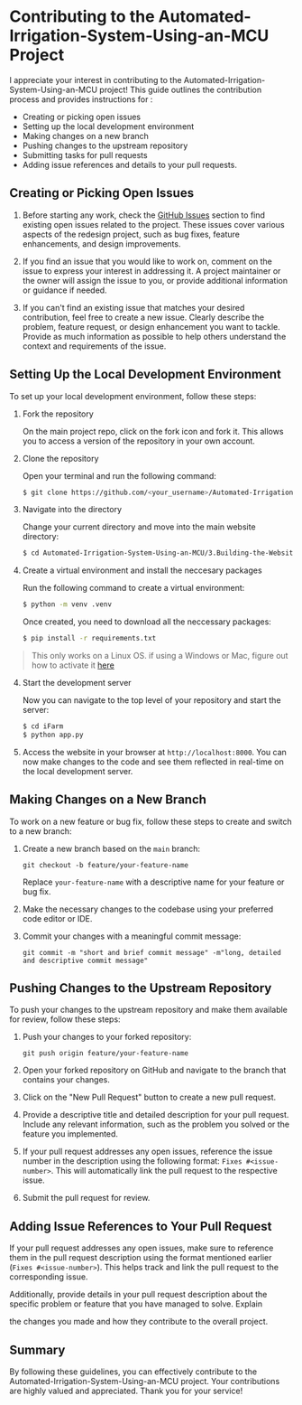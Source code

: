 # Contributing to the Automated-Irrigation-System-Using-an-MCU Project

I appreciate your interest in contributing to the Automated-Irrigation-System-Using-an-MCU project! This guide outlines the contribution process and provides instructions for :
- Creating or picking open issues
- Setting up the local development environment
- Making changes on a new branch
- Pushing changes to the upstream repository
- Submitting tasks for pull requests
- Adding issue references and details to your pull requests.

## Creating or Picking Open Issues

1. Before starting any work, check the [GitHub Issues](https://github.com/mbvgua/Automated-Irrigation-System-Using-an-MCU/issues) section to find existing open issues related to the project. These issues cover various aspects of the redesign project, such as bug fixes, feature enhancements, and design improvements.

2. If you find an issue that you would like to work on, comment on the issue to express your interest in addressing it. A project maintainer or the owner will assign the issue to you, or provide additional information or guidance if needed.

3. If you can't find an existing issue that matches your desired contribution, feel free to create a new issue. Clearly describe the problem, feature request, or design enhancement you want to tackle. Provide as much information as possible to help others understand the context and requirements of the issue.

## Setting Up the Local Development Environment

To set up your local development environment, follow these steps:


1. Fork the repository

    On the main project repo, click on the fork icon and fork it. This allows you to access a version of the repository in your own account.

1. Clone the repository

   Open your terminal and run the following command:

   ```bash
   $ git clone https://github.com/<your_username>/Automated-Irrigation-System-Using-an-MCU.git
   ```

2. Navigate into the directory

   Change your current directory and move into the main website directory:

   ```bash
   $ cd Automated-Irrigation-System-Using-an-MCU/3.Building-the-Website    
   ```

3. Create a virtual environment and install the neccesary packages

   Run the following command to create a virtual environment:

   ```bash
   $ python -m venv .venv
   ```

   Once created, you need to download all the neccessary packages:

   ```bash
   $ pip install -r requirements.txt
   ```

> This only works on a Linux OS. if using a Windows or Mac, figure out how to activate it [here](https://chatgpt.com)


4. Start the development server

   Now you can navigate to the top level of your repository and start the server:

   ```bash
   $ cd iFarm    
   $ python app.py
   ```


5. Access the website in your browser at `http://localhost:8000`. You can now make changes to the code and see them reflected in real-time on the local development server.

## Making Changes on a New Branch

To work on a new feature or bug fix, follow these steps to create and switch to a new branch:

1. Create a new branch based on the `main` branch:

   ```
   git checkout -b feature/your-feature-name
   ```

   Replace `your-feature-name` with a descriptive name for your feature or bug fix.

2. Make the necessary changes to the codebase using your preferred code editor or IDE.

3. Commit your changes with a meaningful commit message:
   ```
   git commit -m "short and brief commit message" -m"long, detailed and descriptive commit message"
   ```

## Pushing Changes to the Upstream Repository

To push your changes to the upstream repository and make them available for review, follow these steps:

1. Push your changes to your forked repository:

   ```
   git push origin feature/your-feature-name
   ```

2. Open your forked repository on GitHub and navigate to the branch that contains your changes.

3. Click on the "New Pull Request" button to create a new pull request.

4. Provide a descriptive title and detailed description for your pull request. Include any relevant information, such as the problem you solved or the feature you implemented.

5. If your pull request addresses any open issues, reference the issue number in the description using the following format: `Fixes #<issue-number>`. This will automatically link the pull request to the respective issue.

6. Submit the pull request for review.

## Adding Issue References to Your Pull Request

If your pull request addresses any open issues, make sure to reference them in the pull request description using the format mentioned earlier (`Fixes #<issue-number>`). This helps track and link the pull request to the corresponding issue.

Additionally, provide details in your pull request description about the specific problem or feature that you have managed to solve. Explain

the changes you made and how they contribute to the overall project.

## Summary

By following these guidelines, you can effectively contribute to the Automated-Irrigation-System-Using-an-MCU project. Your contributions are highly valued and appreciated. Thank you for your service!